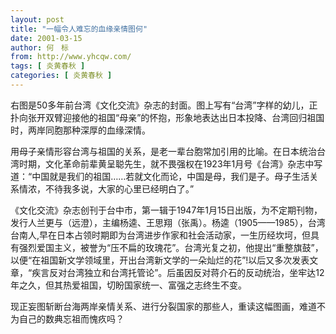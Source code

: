 ```yaml
---
layout: post
title: "一幅令人难忘的血缘亲情图何"
date: 2001-03-15
author: 何　标
from: http://www.yhcqw.com/
tags: [ 炎黄春秋 ]
categories: [ 炎黄春秋 ]
---
```





右图是50多年前台湾《文化交流》杂志的封面。图上写有“台湾”字样的幼儿，正扑向张开双臂迎接他的祖国“母亲”的怀抱，形象地表达出日本投降、台湾回归祖国时，两岸同胞那种深厚的血缘深情。


用母子亲情形容台湾与祖国的关系，是老一辈台胞常加引用的比喻。在日本统治台湾时期，文化革命前辈黄呈聪先生，就不畏强权在1923年1月号《台湾》杂志中写道：“中国就是我们的祖国……若就文化而论，中国是母，我们是子。母子生活关系情浓，不待我多说，大家的心里已经明白了。”


《文化交流》杂志创刊于台中市，第一辑于1947年1月15日出版，为不定期刊物，发行人兰更与（远澄），主编杨逵、王思翔（张禹）。杨逵（1905——1985），台湾台南人,早在日本占领时期即为台湾进步作家和社会活动家，一生历经坎坷，但具有强烈爱国主义，被誉为“压不扁的玫瑰花”。台湾光复之初，他提出“重整旗鼓”，以便“在祖国新文学领域里，开出台湾新文学的一朵灿烂的花”!以后又多次发表文章，“疾言反对台湾独立和台湾托管论”。后虽因反对蒋介石的反动统治，坐牢达12年之久，但其热爱祖国，切盼国家统一、富强之志终生不变。

现正妄图斩断台海两岸亲情关系、进行分裂国家的那些人，重读这幅图画，难道不为自己的数典忘祖而愧疚吗？


